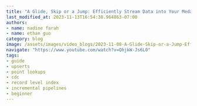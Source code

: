 ```yaml
---
title: "A Glide, Skip or a Jump: Efficiently Stream Data into Your Medallion Architecture with Apache Hudi"
last_modified_at: 2023-11-13T16:54:38.964863-07:00
authors:
- name: nadine farah
- name: ethan guo
category: blog
image: /assets/images/video_blogs/2023-11-08-A-Glide-Skip-or-a-Jump-Efficiently-Stream-Data-into-Your-Medallion-Architecture-with-Apache-Hudi.png
navigate: "https://www.youtube.com/watch?v=QhjkW-Js6L0"
tags:
- guide
- upserts
- point lookups 
- cdc
- record level index
- incremental pipelines
- beginner
---
```


